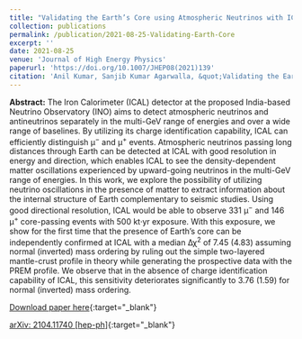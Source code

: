 ```yaml
---
title: "Validating the Earth’s Core using Atmospheric Neutrinos with ICAL at INO"
collection: publications
permalink: /publication/2021-08-25-Validating-Earth-Core
excerpt: ''
date: 2021-08-25
venue: 'Journal of High Energy Physics'
paperurl: 'https://doi.org/10.1007/JHEP08(2021)139'
citation: 'Anil Kumar, Sanjib Kumar Agarwalla, &quot;Validating the Earth’s Core using Atmospheric Neutrinos with ICAL at INO&quot;, <i>Journal of High Energy Physics</i>, 08 (2021) 139.'
---
```


**Abstract:** The Iron Calorimeter (ICAL) detector at the proposed India-based Neutrino Observatory (INO) aims to detect atmospheric neutrinos and antineutrinos separately in the multi-GeV range of energies and over a wide range of baselines. By utilizing its charge identification capability, ICAL can efficiently distinguish μ<sup>−</sup> and μ<sup>+</sup> events. Atmospheric neutrinos passing long distances through Earth can be detected at ICAL with good resolution in energy and direction, which enables ICAL to see the density-dependent matter oscillations experienced by upward-going neutrinos in the multi-GeV range of energies. In this work, we explore the possibility of utilizing neutrino oscillations in the presence of matter to extract information about the internal structure of Earth complementary to seismic studies. Using good directional resolution, ICAL would be able to observe 331 μ<sup>−</sup> and 146 μ<sup>+</sup> core-passing events with 500 kt·yr exposure. With this exposure, we show for the first time that the presence of Earth’s core can be independently confirmed at ICAL with a median &Delta;&chi;<sup>2</sup> of 7.45 (4.83) assuming normal (inverted) mass ordering by ruling out the simple two-layered mantle-crust profile in theory while generating the prospective data with the PREM profile. We observe that in the absence of charge identification capability of ICAL, this sensitivity deteriorates significantly to 3.76 (1.59) for normal (inverted) mass ordering.
 
[Download paper here](https://doi.org/10.1007/JHEP08(2021)139){:target="_blank"}

[arXiv: 2104.11740 [hep-ph]](https://arxiv.org/abs/2104.11740){:target="_blank"}
